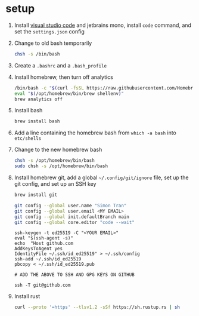 # setup

1. Install [visual studio code](https://code.visualstudio.com/) and jetbrains mono, install `code` command, and set the `settings.json` config

2. Change to old bash temporarily

   ```sh
   chsh -s /bin/bash
   ```
   
3. Create a `.bashrc` and a `.bash_profile`

4. Install homebrew, then turn off analytics

   ```sh
   /bin/bash -c "$(curl -fsSL https://raw.githubusercontent.com/Homebrew/install/HEAD/install.sh)"
   eval "$(/opt/homebrew/bin/brew shellenv)"
   brew analytics off
   ```

5. Install bash

   ```sh
   brew install bash
   ```
   
6. Add a line containing the homebrew bash from `which -a bash` into `etc/shells`

7. Change to the new homebrew bash

   ```sh
   chsh -s /opt/homebrew/bin/bash
   sudo chsh -s /opt/homebrew/bin/bash
   ```

8. Install homebrew git, add a global `~/.config/git/ignore` file, set up the git config, and set up an SSH key

   ```sh
   brew install git
   ```
   
   ```sh
   git config --global user.name "Simon Tran"
   git config --global user.email <MY EMAIL>
   git config --global init.defaultBranch main
   git config --global core.editor "code --wait"
   ```

   ```
   ssh-keygen -t ed25519 -C "<YOUR EMAIL>"
   eval "$(ssh-agent -s)"
   echo  "Host github.com
   AddKeysToAgent yes
   IdentityFile ~/.ssh/id_ed25519" > ~/.ssh/config
   ssh-add ~/.ssh/id_ed25519
   pbcopy < ~/.ssh/id_ed25519.pub
   
   # ADD THE ABOVE TO SSH AND GPG KEYS ON GITHUB

   ssh -T git@github.com
   ```

9. Install rust

   ```sh
   curl --proto '=https' --tlsv1.2 -sSf https://sh.rustup.rs | sh
   ```
   





